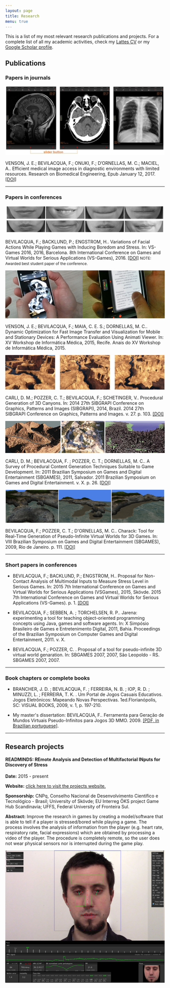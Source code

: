```yaml
---
layout: page
title: Research
menu: true
---
```


This is a list of my most relevant research publications and projects. For a complete list of all my academic activities, check my [Lattes CV](http://lattes.cnpq.br/7744662926303212) or my [Google Scholar profile](https://scholar.google.se/citations?user=GOWYhzwAAAAJ&hl=en&oi=ao).

## Publications

### Papers in journals

![Efficient medical image access in diagnostic environments with limited resources](/public/img/paper-rbe.jpg)

VENSON, J. E.; BEVILACQUA, F.; ONUKI, F.; D’ORNELLAS, M. C.; MACIEL, A.. Efficient medical image access in diagnostic environments with limited resources. Research on Biomedical Engineering, Epub January 12, 2017.
[[DOI]](https://dx.doi.org/10.1590/2446-4740.05915)

___

### Papers in conferences

![Variations of Facial Actions While Playing Games with Inducing Boredom and Stress](/public/img/paper-variations.jpg)

BEVILACQUA, F.; BACKLUND, P.; ENGSTROM, H.. Variations of Facial Actions While Playing Games with Inducing Boredom and Stress. In: VS-Games 2016, 2016, Barcelona. 8th International Conference on Games and Virtual Worlds for Serious Applications (VS-Games), 2016. [[DOI]](http://dx.doi.org/10.1109/VS-GAMES.2016.7590374) <small class="highlight">NOTE: Awarded best student paper of the conference.</small>

![Dynamic Optimization for Fast Image Transfer and Visualization for Mobile and Stationary Devices: A Performance Evaluation Using Animati Viewer](/public/img/paper-mobile-medicine.jpg)

VENSON, J. E.; BEVILACQUA, F.; MAIA, C. E. S.; DORNELLAS, M. C.. Dynamic Optimization for Fast Image Transfer and Visualization for Mobile and Stationary Devices: A Performance Evaluation Using Animati Viewer. In: XV Workshop de Informática Médica, 2015, Recife. Anais do XV Workshop de Informática Médica, 2015.

![Procedural Generation of 3D Canyons](/public/img/paper-canyons.jpg)

CARLI, D. M.; POZZER, C. T.; BEVILACQUA, F.; SCHETINGER, V.. Procedural Generation of 3D Canyons. In: 2014 27th SIBGRAPI Conference on Graphics, Patterns and Images (SIBGRAPI), 2014, Brazil. 2014 27th SIBGRAPI Conference on Graphics, Patterns and Images. v. 27. p. 103. [[DOI]](http://dx.doi.org/10.1109/SIBGRAPI.2014.41)

![A Survey of Procedural Content Generation Techniques Suitable to Game Development](/public/img/paper-survey.jpg)

CARLI, D. M.; BEVILACQUA, F. ; POZZER, C. T.; DORNELLAS, M. C.. A Survey of Procedural Content Generation Techniques Suitable to Game Development. In: 2011 Brazilian Symposium on Games and Digital Entertainment (SBGAMES), 2011, Salvador. 2011 Brazilian Symposium on Games and Digital Entertainment. v. X. p. 26. [[DOI]](http://dx.doi.org/10.1109/SBGAMES.2011.15)

![Charack: Tool for Real-Time Generation of Pseudo-Infinite Virtual Worlds for 3D Games](/public/img/paper-charack.png)

BEVILACQUA, F.; POZZER, C. T.; D'ORNELLAS, M. C.. Charack: Tool for Real-Time Generation of Pseudo-Infinite Virtual Worlds for 3D Games. In: VIII Brazilian Symposium on Games and Digital Entertainment (SBGAMES), 2009, Rio de Janeiro. p. 111. [[DOI]](http://dx.doi.org/10.1109/SBGAMES.2009.21)

___

### Short papers in conferences

- BEVILACQUA, F.; BACKLUND, P.; ENGSTROM, H.. Proposal for Non-Contact Analysis of Multimodal Inputs to Measure Stress Level in Serious Games. In: 2015 7th International Conference on Games and Virtual Worlds for Serious Applications (VSGames), 2015, Skövde. 2015 7th International Conference on Games and Virtual Worlds for Serious Applications (VS-Games). p. 1. [[DOI]](http://dx.doi.org/10.1109/VS-GAMES.2015.7295783)

- BEVILACQUA, F.; SEBBEN, A. ; TORCHELSEN, R. P.. Jarena: experimenting a tool for teaching object-oriented programming concepts using Java, games and software agents. In: X Simpósio Brasileiro de Games e Entretenimento Digital, 2011, Bahia. Proceedings of the Brazilian Symposium on Computer Games and Digital Entertainment, 2011. v. X.

- BEVILACQUA, F.; POZZER, C. . Proposal of a tool for pseudo-infinite 3D virtual world genaration. In: SBGAMES 2007, 2007, São Leopoldo - RS. SBGAMES 2007, 2007.

___

### Book chapters or complete books

- BRANCHER, J. D. ; BEVILACQUA, F. ; FERREIRA, N. B. ; IOP, R. D. ; MINUZZI, L. ; FERREIRA, T. K. . Um Portal de Jogos Casuais Educativos. Jogos Eletrônicos: Mapeando Novas Perspectivas. 1ed.Florianópolis, SC: VISUAL BOOKS, 2009, v. 1, p. 197-210.

- My master's dissertation: BEVILACQUA, F.. Ferramenta para Geração de Mundos Virtuais Pseudo-Infinitos para Jogos 3D MMO. 2009. [[PDF, in Brazilian portuguese]](http://charack.googlecode.com/svn-history/r54/master-thesis/dissertacao.pdf).

___

## Research projects

#### READMINDS: REmote Analysis and Detection of Multifactorial INputs for Discovery of Stress
**Date:** 2015 - present

**Website:** [click here to visit the projects website.](./readmind/)

**Sponsorship:** CNPq, Conselho Nacional de Desenvolvimento Científico e Tecnológico - Brasil; University of Skövde; EU Interreg ÖKS project Game Hub Scandinavia; UFFS, Federal University of Fronteira Sul.

**Abstract:** Improve the research in games by creating a model/software that is able to tell if a player is stressed/bored while playing a game. The process involves the analysis of information from the player (e.g. heart rate, respiratory rate, facial expressions) which are obtained by processing a video of the player. The procedure is completely remote, so the user does not wear physical sensors nor is interrupted during the game play.

![Readminds](/public/img/readmind-fernando.jpg)
